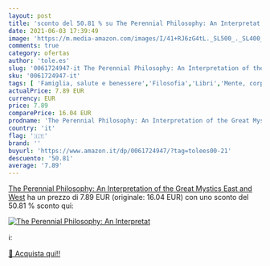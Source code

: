 ```yaml
---
layout: post
title: 'sconto del 50.81 % su The Perennial Philosophy: An Interpretat  '
date: 2021-06-03 17:39:49
image: 'https://m.media-amazon.com/images/I/41+RJ6zG4tL._SL500_._SL400_.jpg'
comments: true
category: ofertas
author: 'tole.es'
slug: '0061724947-it The Perennial Philosophy: An Interpretation of the Great...'
sku: '0061724947-it'
tags: [ 'Famiglia, salute e benessere','Filosofia','Libri','Mente, corpo e spirito','Religione','Società e scienze sociali','Teologia e filosofia delle religioni', ]
actualPrice: 7.89 EUR
currency: EUR
price: 7.89
comparePrice: 16.04 EUR
prodname: 'The Perennial Philosophy: An Interpretation of the Great Mystics  East and West'
country: 'it'
flag: '🇮🇹'
brand: ''
buyurl: 'https://www.amazon.it/dp/0061724947/?tag=tolees00-21'
descuento: '50.81'
average: '7.89'
---
```


[The Perennial Philosophy: An Interpretation of the Great Mystics  East and West](https://www.amazon.it/dp/0061724947/?tag=tolees00-21) ha un prezzo di 7.89 EUR (originale: 16.04 EUR) con uno sconto del 50.81 % sconto qui:

[![The Perennial Philosophy: An Interpretat](https://m.media-amazon.com/images/I/41+RJ6zG4tL._SL500_._SL400_.jpg)](https://www.amazon.it/dp/0061724947/?tag=tolees00-21)

ℹ️:


[🛒 Acquista qui!!](https://www.amazon.it/dp/0061724947/?tag=tolees00-21)
